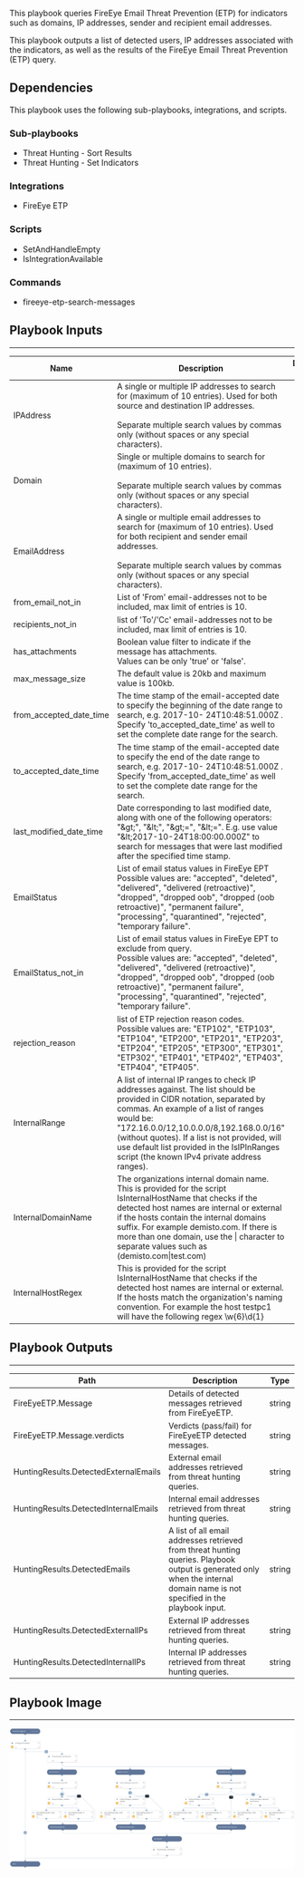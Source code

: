 This playbook queries FireEye Email Threat Prevention (ETP) for indicators such as domains, IP addresses, sender and recipient email addresses.

This playbook outputs a list of detected users, IP addresses associated with the indicators, as well as the results of the FireEye Email Threat Prevention (ETP) query. 

## Dependencies
This playbook uses the following sub-playbooks, integrations, and scripts.

### Sub-playbooks
* Threat Hunting - Sort Results
* Threat Hunting - Set Indicators

### Integrations
* FireEye ETP

### Scripts
* SetAndHandleEmpty
* IsIntegrationAvailable

### Commands
* fireeye-etp-search-messages

## Playbook Inputs
---

| **Name** | **Description** | **Default Value** | **Required** |
| --- | --- | --- | --- |
| IPAddress | A single or multiple IP addresses to search for \(maximum of 10 entries\). Used for both source and destination IP addresses.<br/><br/>Separate multiple search values by commas only \(without spaces or any special characters\). |  | Optional |
| Domain | Single or multiple domains to search for \(maximum of 10 entries\).<br/><br/>Separate multiple search values by commas only \(without spaces or any special characters\). |  | Optional |
| EmailAddress | A single or multiple email addresses to search for \(maximum of 10 entries\). Used for both recipient and sender email addresses.<br/><br/>Separate multiple search values by commas only \(without spaces or any special characters\). |  | Optional |
| from_email_not_in | List of 'From' email-addresses not to be included, max limit of entries is 10. |  | Optional |
| recipients_not_in | list of 'To'/'Cc' email-addresses not to be included, max limit of entries is 10.<br/> |  | Optional |
| has_attachments | Boolean value filter to indicate if the message has attachments.<br/>Values can be only 'true' or 'false'. |  | Optional |
| max_message_size | The default value is 20kb and maximum value is 100kb.<br/> |  | Optional |
| from_accepted_date_time |  The time stamp of the email-accepted date to specify the beginning of the date range to search, e.g. 2017-10- 24T10:48:51.000Z . Specify 'to_accepted_date_time'  as well to set the complete date range for the search. |  | Required |
| to_accepted_date_time |  The time stamp of the email-accepted date to specify the end of the date range to search, e.g. 2017-10- 24T10:48:51.000Z . Specify 'from_accepted_date_time'  as well to set the complete date range for the search. |  | Required |
| last_modified_date_time | Date corresponding to last modified date, along with one of the following operators: "&amp;gt;", "&amp;lt;", "&amp;gt;=", "&amp;lt;=".  E.g. use value "&amp;lt;2017-10-24T18:00:00.000Z" to search for messages that were last modified after the specified time stamp.<br/> |  | Optional |
| EmailStatus | List of email status values in FireEye EPT <br/>Possible values are:  "accepted", "deleted", "delivered", "delivered \(retroactive\)", "dropped", "dropped oob", "dropped \(oob retroactive\)", "permanent failure", "processing", "quarantined", "rejected", "temporary failure". |  | Optional |
| EmailStatus_not_in | List of email status values in FireEye EPT to exclude from query.  <br/>Possible values are:  "accepted", "deleted", "delivered", "delivered \(retroactive\)", "dropped", "dropped oob", "dropped \(oob retroactive\)", "permanent failure", "processing", "quarantined", "rejected", "temporary failure". |  | Optional |
| rejection_reason |  list of ETP rejection reason codes.<br/>Possible values are:  "ETP102", "ETP103", "ETP104", "ETP200", "ETP201", "ETP203", "ETP204", "ETP205", "ETP300", "ETP301", "ETP302", "ETP401", "ETP402", "ETP403", "ETP404", "ETP405". |  | Optional |
| InternalRange | A list of internal IP ranges to check IP addresses against. The list should be provided in CIDR notation, separated by commas. An example of a list of ranges would be: "172.16.0.0/12,10.0.0.0/8,192.168.0.0/16" \(without quotes\). If a list is not provided, will use default list provided in the IsIPInRanges script \(the known IPv4 private address ranges\). |  | Optional |
| InternalDomainName | The organizations internal domain name. This is provided for the script IsInternalHostName that checks if the detected host names are internal or external if the hosts contain the internal domains suffix. For example demisto.com. If there is more than one domain, use the \| character to separate values such as \(demisto.com\|test.com\) |  | Optional |
| InternalHostRegex | This is provided for the script IsInternalHostName that checks if the detected host names are internal or external. If the hosts match the organization's naming convention. For example the host testpc1 will have the following regex \\w\{6\}\\d\{1\} |  | Optional |

## Playbook Outputs
---

| **Path** | **Description** | **Type** |
| --- | --- | --- |
| FireEyeETP.Message | Details of detected messages retrieved from FireEyeETP. | string |
| FireEyeETP.Message.verdicts | Verdicts \(pass/fail\) for FireEyeETP detected messages. | string |
| HuntingResults.DetectedExternalEmails | External email addresses retrieved from threat hunting queries. | string |
| HuntingResults.DetectedInternalEmails | Internal email addresses retrieved from threat hunting queries. | string |
| HuntingResults.DetectedEmails | A list of all email addresses retrieved from threat hunting queries. Playbook output is generated only when the internal domain name is not specified in the playbook input. | string |
| HuntingResults.DetectedExternalIPs | External IP addresses retrieved from threat hunting queries. | string |
| HuntingResults.DetectedInternalIPs | Internal IP addresses retrieved from threat hunting queries. | string |

## Playbook Image
---
![FireEye ETP - Indicator Hunting](../doc_files/FireEye_ETP_-_Indicator_Hunting.png)